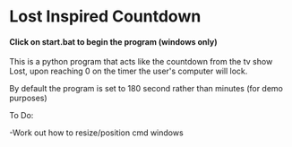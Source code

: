 # Lost Inspired Countdown

#### Click on start.bat to begin the program (windows only)

This is a python program that acts like the countdown from the tv show Lost, upon reaching 0 on the timer the user's computer will lock.

By default the program is set to 180 second rather than minutes (for demo purposes)


To Do:

-Work out how to resize/position cmd windows

